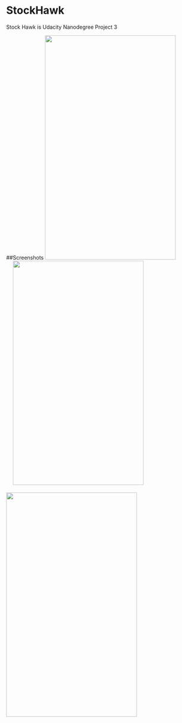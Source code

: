 # StockHawk
Stock Hawk is Udacity Nanodegree Project 3

##Screenshots
<img src="https://s3.postimg.org/fo1lrzyxf/Screenshot_20160815_210505.png" width="350" height="600" />
&emsp;
&emsp;
&emsp;
<img src="https://s4.postimg.org/i2msder3x/Screenshot_20160815_211535.png" width="350" height="600"/>
<br><br>
<img src="https://s4.postimg.org/3w3r97f7h/Screenshot_20160815_211546.png" width="350" height="600"/>



